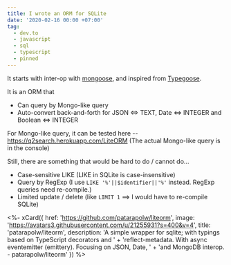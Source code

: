 ```yaml
---
title: I wrote an ORM for SQLite
date: '2020-02-16 00:00 +07:00'
tag:
  - dev.to
  - javascript
  - sql
  - typescript
  - pinned
---
```


It starts with inter-op with [mongoose](https://mongoosejs.com/), and inspired from [Typegoose](https://github.com/typegoose/typegoose).

It is an ORM that

- Can query by Mongo-like query
- Auto-convert back-and-forth for JSON \<=> TEXT, Date \<=> INTEGER and Boolean \<=> INTEGER

For Mongo-like query, it can be tested here -- <https://q2search.herokuapp.com/LiteORM> (The actual Mongo-like query is in the console)

<!-- excerpt_separator -->

Still, there are something that would be hard to do / cannot do...

- Case-sensitive LIKE (LIKE in SQLite is case-insensitive)
- Query by RegExp (I use `LIKE '%'||$identifier||'%'` instead. RegExp queries need re-compile.)
- Limited update / delete (like `LIMIT 1` ==> I would have to re-compile SQLite)

<%- xCard({
  href: 'https://github.com/patarapolw/liteorm',
  image: 'https://avatars3.githubusercontent.com/u/21255931?s=400&v=4',
  title: 'patarapolw/liteorm',
  description: 'A simple wrapper for sqlite; with typings based on TypeScript decorators and '
    + 'reflect-metadata. With async eventemitter (emittery). Focusing on JSON, Date, '
    + 'and MongoDB interop. - patarapolw/liteorm'
}) %>
